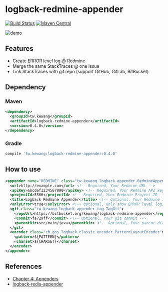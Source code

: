 # logback-redmine-appender

[![Build Status](https://travis-ci.org/kewang/logback-redmine-appender.svg?branch=master)](https://travis-ci.org/kewang/logback-redmine-appender) [![Maven Central](https://maven-badges.herokuapp.com/maven-central/tw.kewang/logback-redmine-appender/badge.svg)](https://maven-badges.herokuapp.com/maven-central/tw.kewang/logback-redmine-appender)

![demo](https://cloud.githubusercontent.com/assets/795839/16677110/8127513e-4504-11e6-8df0-25491dc47b4d.gif)

## Features

* Create ERROR level log @ Redmine
* Merge the same StackTraces @ one issue
* Link StackTraces with git repo (support GitHub, GitLab, BitBucket)

## Dependency

### Maven

```xml
<dependency>
  <groupId>tw.kewang</groupId>
  <artifactId>logback-redmine-appender</artifactId>
  <version>0.4.0</version>
</dependency>
```

### Gradle

```groovy
compile 'tw.kewang:logback-redmine-appender:0.4.0'
```

## How to use

```xml
<appender name="REDMINE" class="tw.kewang.logback.appender.RedmineAppender">
  <url>http://example.com</url> <!-- Required, Your Redmine URL -->
  <apiKey>abcdef1234567890</apiKey> <!-- Required, Your Redmine API key-->
  <projectId>5566</projectId> <!-- Required, Your Redmine Project ID -->
  <title>Logback Redmine Appender</title> <!-- Optional, Your Redmine issue title -->
  <onlyError>true</onlyError> <!-- Optional, Only show ERROR level log, default value is true -->
  <git class="tw.kewang.logback.appender.tag.TagGit">
    <repoUrl>https://bitbucket.org/kewang/logback-redmine-appender</repoUrl> <!-- Optional, Your git vendor URL, https://github.com / https://gitlab.com / https://gitlab.example.com / https://bitbucket.org -->
    <commit>fa729ff</commit> <!-- Optional, Your git commit -->
    <parentDir>src/main/java</parentDir> <!-- Optional, Your parent directory -->
  </git>
  <encoder class="ch.qos.logback.classic.encoder.PatternLayoutEncoder">
    <pattern>${PATTERN}</pattern>
    <charset>${CHARSET}</charset>
  </encoder>
</appender>
```

## References

* [Chapter 4: Appenders](http://logback.qos.ch/manual/appenders.html)
* [logback-redis-appender](https://github.com/kmtong/logback-redis-appender)

